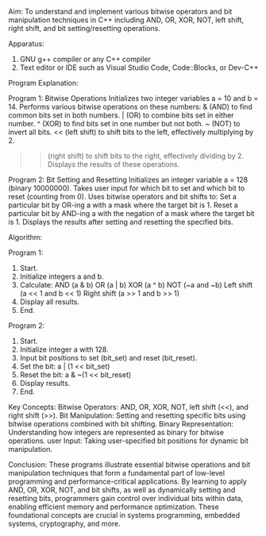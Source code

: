 Aim:
To understand and implement various bitwise operators and bit manipulation techniques in C++ including AND, OR, XOR, NOT, left shift, right shift, and bit setting/resetting operations.

Apparatus:
1. GNU g++ compiler or any C++ compiler
2. Text editor or IDE such as Visual Studio Code, Code::Blocks, or Dev-C++

Program Explanation:

Program 1: Bitwise Operations
Initializes two integer variables a = 10 and b = 14.
Performs various bitwise operations on these numbers:
& (AND) to find common bits set in both numbers.
| (OR) to combine bits set in either number.
^ (XOR) to find bits set in one number but not both.
~ (NOT) to invert all bits.
<< (left shift) to shift bits to the left, effectively multiplying by 2.
 >> (right shift) to shift bits to the right, effectively dividing by 2.
Displays the results of these operations.

Program 2: Bit Setting and Resetting
Initializes an integer variable a = 128 (binary 10000000).
Takes user input for which bit to set and which bit to reset (counting from 0).
Uses bitwise operators and bit shifts to:
Set a particular bit by OR-ing a with a mask where the target bit is 1.
Reset a particular bit by AND-ing a with the negation of a mask where the target bit is 1.
Displays the results after setting and resetting the specified bits.

Algorithm:

Program 1:
1. Start.
2. Initialize integers a and b.
3. Calculate:
   AND (a & b)
   OR (a | b)
   XOR (a ^ b)
   NOT (~a and ~b)
   Left shift (a << 1 and b << 1)
   Right shift (a >> 1 and b >> 1)
4. Display all results.
5. End.

Program 2:
1. Start.
2. Initialize integer a with 128.
3. Input bit positions to set (bit_set) and reset (bit_reset).
4. Set the bit: a | (1 << bit_set)
5. Reset the bit: a & ~(1 << bit_reset)
6. Display results.
7. End.

Key Concepts:
Bitwise Operators: AND, OR, XOR, NOT, left shift (<<), and right shift (>>).
Bit Manipulation: Setting and resetting specific bits using bitwise operations combined with bit shifting.
Binary Representation: Understanding how integers are represented as binary for bitwise operations.
user Input: Taking user-specified bit positions for dynamic bit manipulation.

Conclusion:
These programs illustrate essential bitwise operations and bit manipulation techniques that form a fundamental part of low-level programming and performance-critical applications. By learning to apply AND, OR, XOR, NOT, and bit shifts, as well as dynamically setting and resetting bits, programmers gain control over individual bits within data, enabling efficient memory and performance optimization. These foundational concepts are crucial in systems programming, embedded systems, cryptography, and more.
